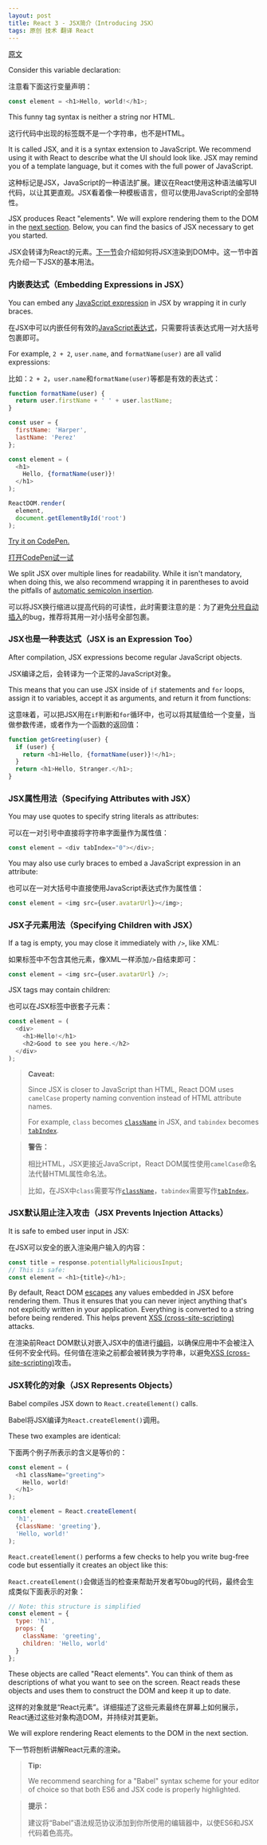 ```yaml
---
layout: post
title: React 3 - JSX简介（Introducing JSX）
tags: 原创 技术 翻译 React
---
```


[原文](https://facebook.github.io/react/docs/introducing-jsx.html)

Consider this variable declaration:

注意看下面这行变量声明：

```js
const element = <h1>Hello, world!</h1>;
```

This funny tag syntax is neither a string nor HTML.

这行代码中出现的标签既不是一个字符串，也不是HTML。

It is called JSX, and it is a syntax extension to JavaScript. We recommend using it with React to describe what the UI should look like. JSX may remind you of a template language, but it comes with the full power of JavaScript.

这种标记是JSX，JavaScript的一种语法扩展。建议在React使用这种语法编写UI代码，以让其更直观。JSX看着像一种模板语言，但可以使用JavaScript的全部特性。

JSX produces React "elements". We will explore rendering them to the DOM in the [next section](./react-4-rendering-elements.html). Below, you can find the basics of JSX necessary to get you started.

JSX会转译为React的元素。[下一节](./react-4-rendering-elements.html)会介绍如何将JSX渲染到DOM中。这一节中首先介绍一下JSX的基本用法。

### 内嵌表达式（Embedding Expressions in JSX）

You can embed any [JavaScript expression](https://developer.mozilla.org/en-US/docs/Web/JavaScript/Guide/Expressions_and_Operators#Expressions) in JSX by wrapping it in curly braces.

在JSX中可以内嵌任何有效的[JavaScript表达式](https://developer.mozilla.org/zh-CN/docs/Web/JavaScript/Guide/Expressions_and_Operators#表达式(Expressions))，只需要将该表达式用一对大括号包裹即可。

For example, `2 + 2`, `user.name`, and `formatName(user)` are all valid expressions:

比如：`2 + 2`，`user.name`和`formatName(user)`等都是有效的表达式：

```js
function formatName(user) {
  return user.firstName + ' ' + user.lastName;
}

const user = {
  firstName: 'Harper',
  lastName: 'Perez'
};

const element = (
  <h1>
    Hello, {formatName(user)}!
  </h1>
);

ReactDOM.render(
  element,
  document.getElementById('root')
);
```

[Try it on CodePen.](http://codepen.io/gaearon/pen/PGEjdG?editors=0010)

[打开CodePen试一试](http://codepen.io/gaearon/pen/PGEjdG?editors=0010)

We split JSX over multiple lines for readability. While it isn't mandatory, when doing this, we also recommend wrapping it in parentheses to avoid the pitfalls of [automatic semicolon insertion](http://stackoverflow.com/q/2846283).

可以将JSX换行缩进以提高代码的可读性，此时需要注意的是：为了避免[分号自动插入](http://stackoverflow.com/q/2846283)的bug，推荐将其用一对小括号全部包裹。

### JSX也是一种表达式（JSX is an Expression Too）

After compilation, JSX expressions become regular JavaScript objects.

JSX编译之后，会转译为一个正常的JavaScript对象。

This means that you can use JSX inside of `if` statements and `for` loops, assign it to variables, accept it as arguments, and return it from functions:

这意味着，可以把JSX用在`if`判断和`for`循环中，也可以将其赋值给一个变量，当做参数传递，或者作为一个函数的返回值：

```js
function getGreeting(user) {
  if (user) {
    return <h1>Hello, {formatName(user)}!</h1>;
  }
  return <h1>Hello, Stranger.</h1>;
}
```

### JSX属性用法（Specifying Attributes with JSX）

You may use quotes to specify string literals as attributes:

可以在一对引号中直接将字符串字面量作为属性值：

```js
const element = <div tabIndex="0"></div>;
```

You may also use curly braces to embed a JavaScript expression in an attribute:

也可以在一对大括号中直接使用JavaScript表达式作为属性值：

```js
const element = <img src={user.avatarUrl}></img>;
```

### JSX子元素用法（Specifying Children with JSX）

If a tag is empty, you may close it immediately with `/>`, like XML:

如果标签中不包含其他元素，像XML一样添加`/>`自结束即可：

```js
const element = <img src={user.avatarUrl} />;
```

JSX tags may contain children:

也可以在JSX标签中嵌套子元素：

```js
const element = (
  <div>
    <h1>Hello!</h1>
    <h2>Good to see you here.</h2>
  </div>
);
```

>**Caveat:**
>
>Since JSX is closer to JavaScript than HTML, React DOM uses `camelCase` property naming convention instead of HTML attribute names.
>
>For example, `class` becomes [`className`](https://developer.mozilla.org/en-US/docs/Web/API/Element/className) in JSX, and `tabindex` becomes [`tabIndex`](https://developer.mozilla.org/en-US/docs/Web/API/HTMLElement/tabIndex).

> **警告：**
>
> 相比HTML，JSX更接近JavaScript，React DOM属性使用`camelCase`命名法代替HTML属性命名法。
>
> 比如，在JSX中`class`需要写作[`className`](https://developer.mozilla.org/zh-CN/docs/Web/API/Element/className)，`tabindex`需要写作[`tabIndex`](https://developer.mozilla.org/zh-CN/docs/Web/API/HTMLElement/tabIndex)。

### JSX默认阻止注入攻击（JSX Prevents Injection Attacks）

It is safe to embed user input in JSX:

在JSX可以安全的嵌入渲染用户输入的内容：

```js
const title = response.potentiallyMaliciousInput;
// This is safe:
const element = <h1>{title}</h1>;
```

By default, React DOM [escapes](http://stackoverflow.com/questions/7381974/which-characters-need-to-be-escaped-on-html) any values embedded in JSX before rendering them. Thus it ensures that you can never inject anything that's not explicitly written in your application. Everything is converted to a string before being rendered. This helps prevent [XSS (cross-site-scripting)](https://en.wikipedia.org/wiki/Cross-site_scripting) attacks.

在渲染前React DOM默认对嵌入JSX中的值进行[编码](http://stackoverflow.com/questions/7381974/which-characters-need-to-be-escaped-on-html)，以确保应用中不会被注入任何不安全代码。任何值在渲染之前都会被转换为字符串，以避免[XSS (cross-site-scripting)](https://zh.wikipedia.org/wiki/跨網站指令碼)攻击。

### JSX转化的对象（JSX Represents Objects）

Babel compiles JSX down to `React.createElement()` calls.

Babel将JSX编译为`React.createElement()`调用。

These two examples are identical:

下面两个例子所表示的含义是等价的：

```js
const element = (
  <h1 className="greeting">
    Hello, world!
  </h1>
);
```

```js
const element = React.createElement(
  'h1',
  {className: 'greeting'},
  'Hello, world!'
);
```

`React.createElement()` performs a few checks to help you write bug-free code but essentially it creates an object like this:

`React.createElement()`会做适当的检查来帮助开发者写0bug的代码，最终会生成类似下面表示的对象：

```js
// Note: this structure is simplified
const element = {
  type: 'h1',
  props: {
    className: 'greeting',
    children: 'Hello, world'
  }
};
```

These objects are called "React elements". You can think of them as descriptions of what you want to see on the screen. React reads these objects and uses them to construct the DOM and keep it up to date.

这样的对象就是“React元素”。详细描述了这些元素最终在屏幕上如何展示，React通过这些对象构造DOM，并持续对其更新。

We will explore rendering React elements to the DOM in the next section.

下一节将刨析讲解React元素的渲染。

>**Tip:**
>
>We recommend searching for a "Babel" syntax scheme for your editor of choice so that both ES6 and JSX code is properly highlighted.

> **提示：**
>
> 建议将“Babel”语法规范协议添加到你所使用的编辑器中，以使ES6和JSX代码着色高亮。
